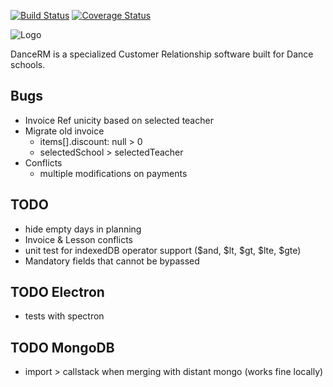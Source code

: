 [![Build Status][ci-badge]][ci-link] [![Coverage Status][coverage-badge]][coverage-link]

![Logo][logo]

DanceRM is a specialized Customer Relationship software built for Dance schools.


## Bugs

- Invoice Ref unicity based on selected teacher
- Migrate old invoice
  - items[].discount: null > 0
  - selectedSchool > selectedTeacher
- Conflicts
  - multiple modifications on payments

## TODO

- hide empty days in planning
- Invoice & Lesson conflicts
- unit test for indexedDB operator support ($and, $lt, $gt, $lte, $gte)
- Mandatory fields that cannot be bypassed

## TODO Electron

- tests with spectron

## TODO MongoDB

- import > callstack when merging with distant mongo (works fine locally)

[logo]: https://github.com/feugy/dancerm/raw/master/style/img/dancerm.png
[ci-badge]: https://travis-ci.org/feugy/dancerm.svg?branch=master
[ci-link]: https://travis-ci.org/feugy/dancerm
[coverage-badge]: https://coveralls.io/repos/github/feugy/dancerm/badge.svg?branch=master
[coverage-link]: https://coveralls.io/github/feugy/dancerm?branch=master